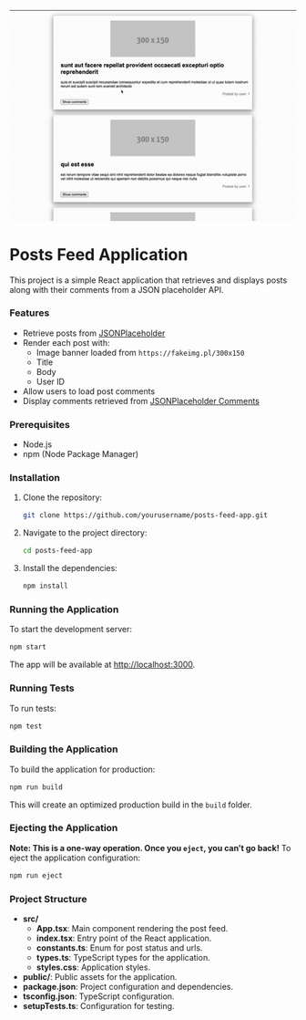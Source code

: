 
![readme-img.gif](readme-img.gif)

# Posts Feed Application

This project is a simple React application that retrieves and displays posts along with their comments from a JSON placeholder API.

### Features
- Retrieve posts from [JSONPlaceholder](https://jsonplaceholder.typicode.com/posts)
- Render each post with:
    - Image banner loaded from `https://fakeimg.pl/300x150`
    - Title
    - Body
    - User ID
- Allow users to load post comments
- Display comments retrieved from [JSONPlaceholder Comments](https://jsonplaceholder.typicode.com/posts/3/comments)

### Prerequisites
- Node.js
- npm (Node Package Manager)

### Installation
1. Clone the repository:
   ```bash
   git clone https://github.com/yourusername/posts-feed-app.git
   ```
2. Navigate to the project directory:
   ```bash
   cd posts-feed-app
   ```
3. Install the dependencies:
   ```bash
   npm install
   ```

### Running the Application
To start the development server:
```bash
npm start
```
The app will be available at [http://localhost:3000](http://localhost:3000).

### Running Tests
To run tests:
```bash
npm test
```

### Building the Application
To build the application for production:
```bash
npm run build
```
This will create an optimized production build in the `build` folder.

### Ejecting the Application
**Note: This is a one-way operation. Once you `eject`, you can’t go back!**
To eject the application configuration:
```bash
npm run eject
```

### Project Structure
- **src/**
    - **App.tsx**: Main component rendering the post feed.
    - **index.tsx**: Entry point of the React application.
    - **constants.ts**: Enum for post status and urls.
    - **types.ts**: TypeScript types for the application.
    - **styles.css**: Application styles.
- **public/**: Public assets for the application.
- **package.json**: Project configuration and dependencies.
- **tsconfig.json**: TypeScript configuration.
- **setupTests.ts**: Configuration for testing.
